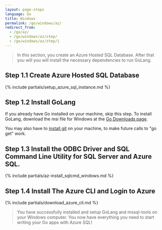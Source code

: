 ```yaml
---
layout: page-steps
language: Go
title: Windows
permalink: /go/windows/az/
redirect_from:
  - /go/az/
  - /go/windows/az/step/
  - /go/windows/az/step/1
---
```


> In this section, you create an Azure Hosted SQL Database. After that you will you will install the necessary dependencies to run GoLang.

## Step 1.1 Create Azure Hosted SQL Database

{% include partials/setup_azure_sql_instance.md %}

## Step 1.2 Install GoLang

If you already have Go installed on your machine, skip this step. To install GoLang, download the msi file for Windows at the [Go Downloads page](https://golang.org/dl/).

You may also have to [install git](https://git-scm.com/downloads) on your machine, to make future calls to "go get" work.


## Step 1.3 Install the ODBC Driver and SQL Command Line Utility for SQL Server and Azure SQL.

{% include partials/az-install_sqlcmd_windows.md %}

## Step 1.4 Install The Azure CLI and Login to Azure

{% include partials/download_azure_cli.md %}

> You have successfully installed and setup GoLang and mssql-tools on your Windows computer. You now have everything you need to start writing your Go apps with Azure SQL!
